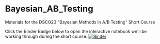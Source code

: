 # Bayesian_AB_Testing
Materials for the DSCO23 "Bayesian Methods in A/B Testing" Short Course

Click the Binder Badge below to open the interactive notebook we'll be working through during the short course.
[![Binder](https://mybinder.org/badge_logo.svg)](https://mybinder.org/v2/gh/ntstevens/Bayesian_AB_Testing/main?labpath=Bayesian%20Methods%20in%20AB%20Testing.ipynb)
